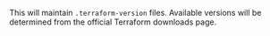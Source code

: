 This will maintain `.terraform-version` files. Available versions will be determined from the official Terraform downloads page.
